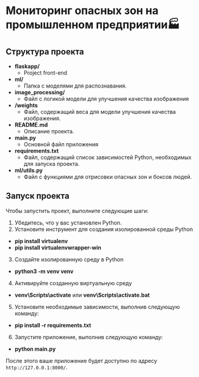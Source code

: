 # Мониторинг опасных зон на промышленном предприятии🏭

## Структура проекта

- **flaskapp/**
  - Project front-end
- **ml/**
    - Папка с моделями для распознавания.
- **image_processing/**
  - Файл с логикой модели для улучшения качества изображения
- **/weights**
  - Файл, содержащий веса для модели улучшения качества изображения.
- **README.md**
  - Описание проекта.
- **main.py**
  - Основной файл приложения
- **requirements.txt**
  - Файл, содержащий список зависимостей Python, необходимых для запуска проекта.
- **ml/utils.py**
  - Файл с функциями для отрисовки опасных зон и боксов людей.

## Запуск проекта

Чтобы запустить проект, выполните следующие шаги:

1. Убедитесь, что у вас установлен Python.
2. Установите инструмент для создания изолированной среды Python 
- **pip install virtualenv**
- **pip install virtualenvwrapper-win**
3. Создайте изолированную среду в Python 
- **python3 -m venv venv**
4. Активируйте созданную виртуальную среду
- **venv\Scripts\activate** или **venv\Scripts\activate.bat**
5. Установите необходимые зависимости, выполнив следующую команду:
- **pip install -r requirements.txt**
6. Запустите приложение, выполнив следующую команду:
- **python main.py**

После этого ваше приложение будет доступно по адресу `http://127.0.0.1:8000/`.


